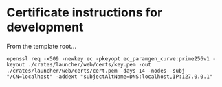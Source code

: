 # Certificate instructions for development

From the template root...

```
openssl req -x509 -newkey ec -pkeyopt ec_paramgen_curve:prime256v1 -keyout ./crates/launcher/web/certs/key.pem -out ./crates/launcher/web/certs/cert.pem -days 14 -nodes -subj "/CN=localhost" -addext "subjectAltName=DNS:localhost,IP:127.0.0.1"
```
